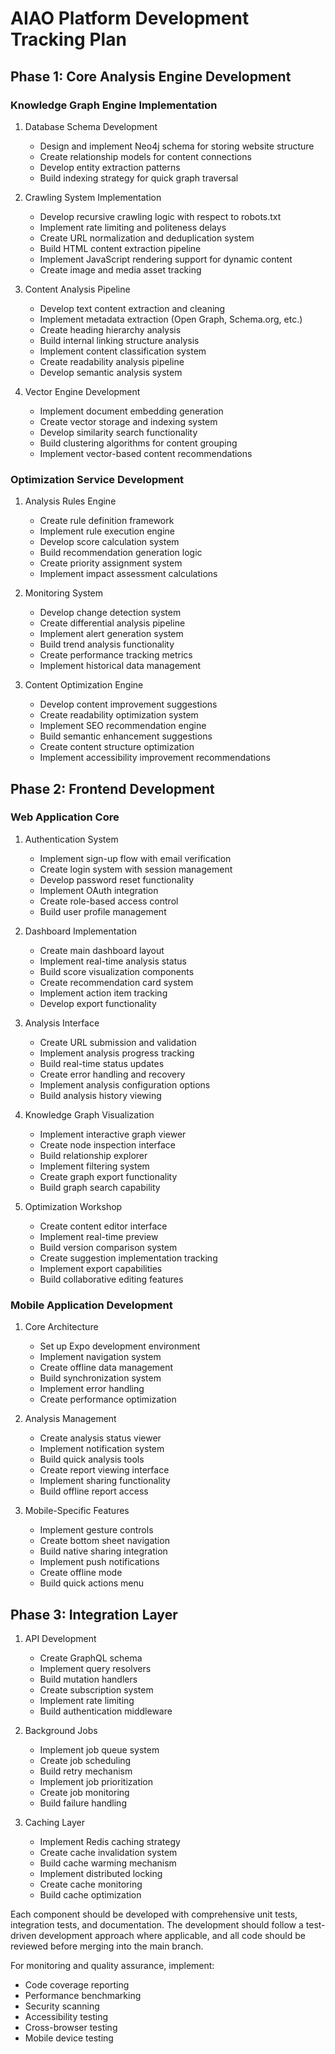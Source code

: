 # AIAO Platform Development Tracking Plan

## Phase 1: Core Analysis Engine Development

### Knowledge Graph Engine Implementation
1. Database Schema Development
   - Design and implement Neo4j schema for storing website structure
   - Create relationship models for content connections
   - Develop entity extraction patterns
   - Build indexing strategy for quick graph traversal

2. Crawling System Implementation
   - Develop recursive crawling logic with respect to robots.txt
   - Implement rate limiting and politeness delays
   - Create URL normalization and deduplication system
   - Build HTML content extraction pipeline
   - Implement JavaScript rendering support for dynamic content
   - Create image and media asset tracking

3. Content Analysis Pipeline
   - Develop text content extraction and cleaning
   - Implement metadata extraction (Open Graph, Schema.org, etc.)
   - Create heading hierarchy analysis
   - Build internal linking structure analysis
   - Implement content classification system
   - Create readability analysis pipeline
   - Develop semantic analysis system

4. Vector Engine Development
   - Implement document embedding generation
   - Create vector storage and indexing system
   - Develop similarity search functionality
   - Build clustering algorithms for content grouping
   - Implement vector-based content recommendations

### Optimization Service Development

1. Analysis Rules Engine
   - Create rule definition framework
   - Implement rule execution engine
   - Develop score calculation system
   - Build recommendation generation logic
   - Create priority assignment system
   - Implement impact assessment calculations

2. Monitoring System
   - Develop change detection system
   - Create differential analysis pipeline
   - Implement alert generation system
   - Build trend analysis functionality
   - Create performance tracking metrics
   - Implement historical data management

3. Content Optimization Engine
   - Develop content improvement suggestions
   - Create readability optimization system
   - Implement SEO recommendation engine
   - Build semantic enhancement suggestions
   - Create content structure optimization
   - Implement accessibility improvement recommendations

## Phase 2: Frontend Development

### Web Application Core

1. Authentication System
   - Implement sign-up flow with email verification
   - Create login system with session management
   - Develop password reset functionality
   - Implement OAuth integration
   - Create role-based access control
   - Build user profile management

2. Dashboard Implementation
   - Create main dashboard layout
   - Implement real-time analysis status
   - Build score visualization components
   - Create recommendation card system
   - Implement action item tracking
   - Develop export functionality

3. Analysis Interface
   - Create URL submission and validation
   - Implement analysis progress tracking
   - Build real-time status updates
   - Create error handling and recovery
   - Implement analysis configuration options
   - Build analysis history viewing

4. Knowledge Graph Visualization
   - Implement interactive graph viewer
   - Create node inspection interface
   - Build relationship explorer
   - Implement filtering system
   - Create graph export functionality
   - Build graph search capability

5. Optimization Workshop
   - Create content editor interface
   - Implement real-time preview
   - Build version comparison system
   - Create suggestion implementation tracking
   - Implement export capabilities
   - Build collaborative editing features

### Mobile Application Development

1. Core Architecture
   - Set up Expo development environment
   - Implement navigation system
   - Create offline data management
   - Build synchronization system
   - Implement error handling
   - Create performance optimization

2. Analysis Management
   - Create analysis status viewer
   - Implement notification system
   - Build quick analysis tools
   - Create report viewing interface
   - Implement sharing functionality
   - Build offline report access

3. Mobile-Specific Features
   - Implement gesture controls
   - Create bottom sheet navigation
   - Build native sharing integration
   - Implement push notifications
   - Create offline mode
   - Build quick actions menu

## Phase 3: Integration Layer

1. API Development
   - Create GraphQL schema
   - Implement query resolvers
   - Build mutation handlers
   - Create subscription system
   - Implement rate limiting
   - Build authentication middleware

2. Background Jobs
   - Implement job queue system
   - Create job scheduling
   - Build retry mechanism
   - Implement job prioritization
   - Create job monitoring
   - Build failure handling

3. Caching Layer
   - Implement Redis caching strategy
   - Create cache invalidation system
   - Build cache warming mechanism
   - Implement distributed locking
   - Create cache monitoring
   - Build cache optimization

Each component should be developed with comprehensive unit tests, integration tests, and documentation. The development should follow a test-driven development approach where applicable, and all code should be reviewed before merging into the main branch.

For monitoring and quality assurance, implement:
- Code coverage reporting
- Performance benchmarking
- Security scanning
- Accessibility testing
- Cross-browser testing
- Mobile device testing
